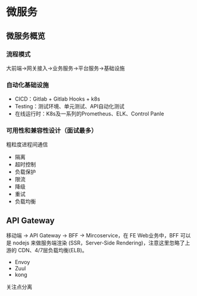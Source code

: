 # 微服务

## 微服务概览

### 流程模式

大前端->网关接入->业务服务->平台服务->基础设施

### 自动化基础设施

* CICD：Gitlab + Gitlab Hooks + k8s
* Testing：测试环境、单元测试、API自动化测试
* 在线运行时：K8s及一系列的Prometheus、ELK、Control Panle

### 可用性和兼容性设计（面试最多）

粗粒度进程间通信

* 隔离
* 超时控制
* 负载保护
* 限流
* 降级
* 重试
* 负载均衡

## API Gateway

移动端 -> API Gateway -> BFF -> Mircoservice，在 FE Web业务中，BFF 可以是 nodejs 来做服务端渲染 (SSR，Server-Side Rendering)，注意这里忽略了上 游的 CDN、4/7层负载均衡(ELB)。

* Envoy
* Zuul
* kong

关注点分离







